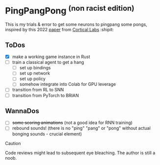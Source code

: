 # PingPangPong <sup>(non racist edition)</sup>
This is my trials & error to get some neurons to pingpang some pongs, inspired by this 2022 [paper](https://www.cell.com/neuron/fulltext/S0896-6273(22)00806-6?_returnURL=https%3A%2F%2Flinkinghub.elsevier.com%2Fretrieve%2Fpii%2FS0896627322008066%3Fshowall%3Dtrue) from [Cortical Labs](https://corticallabs.com/) :shipit:

## ToDos
- [x] make a working game instance in Rust
- [ ] train a classical agent to get a hang 
    - [ ] set up bindings
    - [ ] set up network
    - [ ] set up policy 
    - [ ] somehow integrate into Colab for GPU leverage
- [ ] transition from RL to SNN
- [ ] transition from PyTorch to BRIAN 

## WannaDos
- [ ] ~~some scoring animations~~ (not a good idea for RNN training)
- [ ] rebound sounds! (there is no "ping" "pang" or "pong" without actual bonging sounds - crucial element)

> [!CAUTION]
> Code reviews might lead to subsequent eye bleaching. The author is still a noob.

